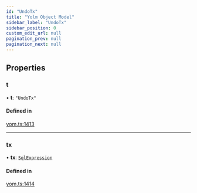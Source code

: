 ```yaml
---
id: "UndoTx"
title: "Yolm Object Model"
sidebar_label: "UndoTx"
sidebar_position: 0
custom_edit_url: null
pagination_prev: null
pagination_next: null
---
```


## Properties

### t

• **t**: ``"UndoTx"``

#### Defined in

[yom.ts:1413](https://github.com/yolmio/boost/blob/964b449/src/yom.ts#L1413)

___

### tx

• **tx**: [`SqlExpression`](../modules.md#sqlexpression)

#### Defined in

[yom.ts:1414](https://github.com/yolmio/boost/blob/964b449/src/yom.ts#L1414)
